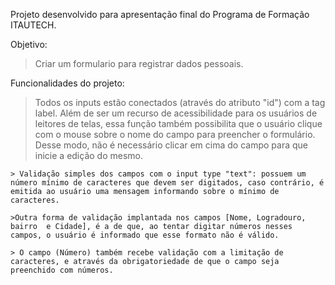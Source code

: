 Projeto desenvolvido para apresentação final do Programa de Formação ITAUTECH.

Objetivo:

>Criar um formulario para registrar dados pessoais.

Funcionalidades do projeto:
> Todos os inputs estão conectados (através do atributo "id") com a tag label. 
    Além de ser um recurso de acessibilidade para os usuários de leitores de telas, essa função também possibilita que o usuário clique com o mouse sobre o nome do campo para preencher o formulário. Desse modo, não é necessário clicar em cima do campo para que inicie a edição do mesmo.

    > Validação simples dos campos com o input type "text": possuem um número mínimo de caracteres que devem ser digitados, caso contrário, é emitida ao usuário uma mensagem informando sobre o mínimo de caracteres.

    >Outra forma de validação implantada nos campos [Nome, Logradouro, bairro  e Cidade], é a de que, ao tentar digitar números nesses campos, o usuário é informado que esse formato não é válido. 

    > O campo (Número) também recebe validação com a limitação de caracteres, e através da obrigatoriedade de que o campo seja preenchido com números.